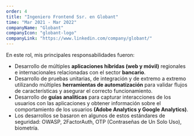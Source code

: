 ```yaml
---
order: 4
title: "Ingeniero Frontend Ssr. en Globant"
time: "Mar 2021 - Mar 2022"
companyName: "Globant"
companyIcon: "globant-logo"
companyLink: "https://www.linkedin.com/company/globant/"
---
```


En este rol, mis principales responsabilidades fueron:

- Desarrollo de múltiples **aplicaciones híbridas (web y móvil)** regionales e internacionales relacionadas con el sector **bancario**.
- Desarrollo de pruebas unitarias, de integración y de extremo a extremo utilizando múltiples **herramientas de automatización** para validar flujos de características y asegurar el correcto funcionamiento.
- Desarrollo de **guías analíticas** para capturar interacciones de los usuarios con las aplicaciones y obtener información sobre el comportamiento de los usuarios **(Adobe Analytics y Google Analytics)**.
- Los desarrollos se basaron en algunos de estos estándares de seguridad: OWASP, 2FactorAuth, OTP (Contraseñas de Un Solo Uso), biometría.
